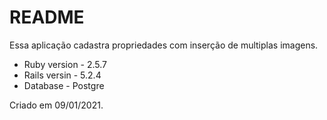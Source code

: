 # README

Essa aplicação cadastra propriedades com inserção de multiplas imagens.

* Ruby version - 2.5.7
* Rails versin - 5.2.4
* Database - Postgre

Criado em 09/01/2021.
